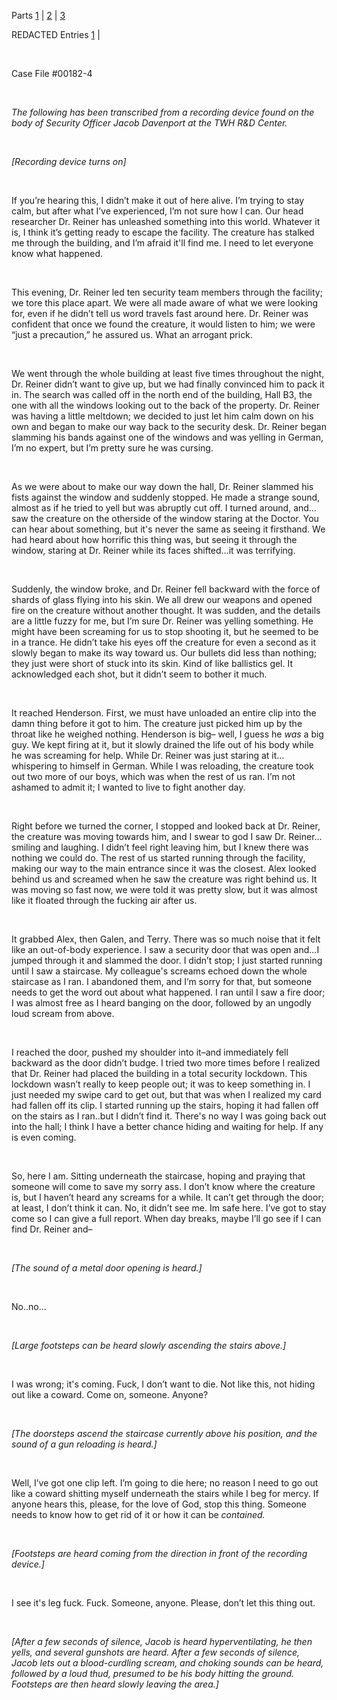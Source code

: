 Parts [1](https://www.reddit.com/r/thedreadfiles/comments/tgy460/it_has_too_many_faces/?utm_source=share&utm_medium=web2x&context=3) | [2](https://www.reddit.com/r/thedreadfiles/comments/ttnv7r/it_has_too_many_faces_part_2/) | [3](https://www.reddit.com/r/thedreadfiles/comments/udxtlr/it_has_too_many_faces_part_3/)

REDACTED Entries [1](https://www.reddit.com/r/thedreadfiles/comments/thjbkn/interview_with_twh_inc_rd_center_representative/) |

&#x200B;

Case File #00182-4

&#x200B;

*The following has been transcribed from a recording device found on the body of Security Officer Jacob Davenport at the TWH R&D Center.*

&#x200B;

*\[Recording device turns on\]*

&#x200B;

If you’re hearing this, I didn’t make it out of here alive. I’m trying to stay calm, but after what I’ve experienced, I’m not sure how I can. Our head researcher Dr. Reiner has unleashed something into this world. Whatever it is, I think it’s getting ready to escape the facility. The creature has stalked me through the building, and I’m afraid it'll find me. I need to let everyone know what happened.

&#x200B;

This evening, Dr. Reiner led ten security team members through the facility; we tore this place apart. We were all made aware of what we were looking for, even if he didn’t tell us word travels fast around here. Dr. Reiner was confident that once we found the creature, it would listen to him; we were “just a precaution,” he assured us. What an arrogant prick.

&#x200B;

We went through the whole building at least five times throughout the night, Dr. Reiner didn’t want to give up, but we had finally convinced him to pack it in. The search was called off in the north end of the building, Hall B3, the one with all the windows looking out to the back of the property. Dr. Reiner was having a little meltdown; we decided to just let him calm down on his own and began to make our way back to the security desk. Dr. Reiner began slamming his bands against one of the windows and was yelling in German, I’m no expert, but I’m pretty sure he was cursing.

&#x200B;

As we were about to make our way down the hall, Dr. Reiner slammed his fists against the window and suddenly stopped. He made a strange sound, almost as if he tried to yell but was abruptly cut off. I turned around, and…saw the creature on the otherside of the window staring at the Doctor. You can hear about something, but it's never the same as seeing it firsthand. We had heard about how horrific this thing was, but seeing it through the window, staring at Dr. Reiner while its faces shifted…it was terrifying.

&#x200B;

Suddenly, the window broke, and Dr. Reiner fell backward with the force of shards of glass flying into his skin. We all drew our weapons and opened fire on the creature without another thought.  It was sudden, and the details are a little fuzzy for me, but I’m sure Dr. Reiner was yelling something. He might have been screaming for us to stop shooting it, but he seemed to be in a trance. He didn’t take his eyes off the creature for even a second as it slowly began to make its way toward us. Our bullets did less than nothing; they just were short of stuck into its skin. Kind of like ballistics gel. It acknowledged each shot, but it didn’t seem to bother it much.

&#x200B;

It reached Henderson. First, we must have unloaded an entire clip into the damn thing before it got to him. The creature just picked him up by the throat like he weighed nothing. Henderson is big– well, I guess he *was* a big guy. We kept firing at it, but it slowly drained the life out of his body while he was screaming for help. While Dr. Reiner was just staring at it…whispering to himself in German. While I was reloading, the creature took out two more of our boys, which was when the rest of us ran. I’m not ashamed to admit it; I wanted to live to fight another day.

&#x200B;

Right before we turned the corner, I stopped and looked back at Dr. Reiner, the creature was moving towards him, and I swear to god I saw Dr. Reiner…smiling and laughing. I didn’t feel right leaving him, but I knew there was nothing we could do. The rest of us started running through the facility, making our way to the main entrance since it was the closest. Alex looked behind us and screamed when he saw the creature was right behind us. It was moving so fast now, we were told it was pretty slow, but it was almost like it floated through the fucking air after us.

&#x200B;

It grabbed Alex, then Galen, and Terry. There was so much noise that it felt like an out-of-body experience. I saw a security door that was open and…I jumped through it and slammed the door. I didn’t stop; I just started running until I saw a staircase. My colleague's screams echoed down the whole staircase as I ran. I abandoned them, and I’m sorry for that, but someone needs to get the word out about what happened. I ran until I saw a fire door; I was almost free as I heard banging on the door, followed by an ungodly loud scream from above.

&#x200B;

I reached the door, pushed my shoulder into it–and immediately fell backward as the door didn’t budge. I tried two more times before I realized that Dr. Reiner had placed the building in a total security lockdown. This lockdown wasn’t really to keep people out; it was to keep something in. I just needed my swipe card to get out, but that was when I realized my card had fallen off its clip. I started running up the stairs, hoping it had fallen off on the stairs as I ran..but I didn’t find it. There's no way I was going back out into the hall; I think I have a better chance hiding and waiting for help. If any is even coming.

&#x200B;

So, here I am. Sitting underneath the staircase, hoping and praying that someone will come to save my sorry ass. I don’t know where the creature is, but I haven’t heard any screams for a while. It can’t get through the door; at least, I don’t think it can. No, it didn’t see me. Im safe here. I’ve got to stay come so I can give a full report. When day breaks, maybe I’ll go see if I can find Dr. Reiner and–

&#x200B;

*\[The sound of a metal door opening is heard.\]*

&#x200B;

No..no…

&#x200B;

*\[Large footsteps can be heard slowly ascending the stairs above.\]*

&#x200B;

I was wrong; it's coming. Fuck, I don’t want to die. Not like this, not hiding out like a coward. Come on, someone. Anyone?

&#x200B;

*\[The doorsteps ascend the staircase currently above his position, and the sound of a gun reloading is heard.\]*

&#x200B;

Well, I’ve got one clip left. I’m going to die here; no reason I need to go out like a coward shitting myself underneath the stairs while I beg for mercy. If anyone hears this, please, for the love of God, stop this thing. Someone needs to know how to get rid of it or how it can be *contained.*

&#x200B;

*\[Footsteps are heard coming from the direction in front of the recording device.\]*

&#x200B;

I see it's leg fuck. Fuck. Someone, anyone. Please, don’t let this thing out.

&#x200B;

*\[After a few seconds of silence, Jacob is heard hyperventilating, he then yells, and several gunshots are heard. After a few seconds of silence, Jacob lets out a blood-curdling scream, and choking sounds can be heard, followed by a loud thud, presumed to be his body hitting the ground. Footsteps are then heard slowly leaving the area.\]*